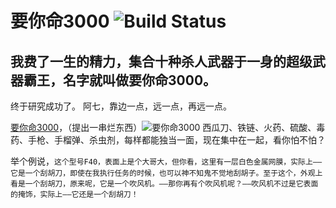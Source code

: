 # 要你命3000 ![Build Status](https://ci.spring.io/api/v1/teams/spring-boot/pipelines/spring-boot-2.5.x/jobs/build/badge)
## 我费了一生的精力，集合十种杀人武器于一身的超级武器霸王，名字就叫做要你命3000。
终于研究成功了。
阿七，靠边一点，远一点，再远一点。

[要你命3000](https://github.com/ys3721/xbtdc/)，（提出一串烂东西）![要你命3000](http://qqpublic.qpic.cn/qq_public/0/0-2779364350-B5816E6B33B76F2918940AEF2CC19A52/0?fmt=jpg&size=16&h=408&w=544&ppv=1/0) 西瓜刀、铁链、火药、硫酸、毒药、手枪、手榴弹、杀虫剂，每样都能独当一面，现在集中在一起，看你怕不怕？

举个例说，```这个型号F40，表面上是个大哥大，但你看，这里有一层白色金属网膜，实际上——它是一个刮胡刀，即使在我执行任务的时候，也可以神不知鬼不觉地刮胡子。至于这个，外观上看是一个刮胡刀，原来呢，它是一个吹风机。——那你再有个吹风机呢？——吹风机不过是它表面的掩饰，实际上——它还是一个刮胡刀！```
